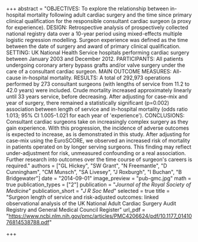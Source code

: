 +++
abstract = "OBJECTIVES: To explore the relationship between in-hospital mortality following adult cardiac surgery and the time since primary clinical qualification for the responsible consultant cardiac surgeon (a proxy for experience). DESIGN: Retrospective analysis of prospectively collected national registry data over a 10-year period using mixed-effects multiple logistic regression modelling. Surgeon experience was defined as the time between the date of surgery and award of primary clinical qualification. SETTING: UK National Health Service hospitals performing cardiac surgery between January 2003 and December 2012. PARTICIPANTS: All patients undergoing coronary artery bypass grafts and/or valve surgery under the care of a consultant cardiac surgeon. MAIN OUTCOME MEASURES: All-cause in-hospital mortality. RESULTS: A total of 292,973 operations performed by 273 consultant surgeons (with lengths of service from 11.2 to 42.0 years) were included. Crude mortality increased approximately linearly until 33 years service, before decreasing. After adjusting for case-mix and year of surgery, there remained a statistically significant (p=0.002) association between length of service and in-hospital mortality (odds ratio 1.013; 95% CI 1.005-1.021 for each year of 'experience'). CONCLUSIONS: Consultant cardiac surgeons take on increasingly complex surgery as they gain experience. With this progression, the incidence of adverse outcomes is expected to increase, as is demonstrated in this study. After adjusting for case-mix using the EuroSCORE, we observed an increased risk of mortality in patients operated on by longer serving surgeons. This finding may reflect under-adjustment for risk, unmeasured confounding or a real association. Further research into outcomes over the time course of surgeon's careers is required."
authors = ["GL Hickey", "SW Grant", "N Freemantle", "D Cunningham", "CM Munsch", "SA Livesey", "J Roxburgh", "I Buchan", "B Bridgewater"]
date = "2014-09-01"
image_preview = "pub-gmc.jpg"
math = true
publication_types = ["2"]
publication = "*Journal of the Royal Society of Medicine*"
publication_short = "*J R Soc Med*"
selected = true
title = "Surgeon length of service and risk-adjusted outcomes: linked observational analysis of the UK National Adult Cardiac Surgery Audit Registry and General Medical Council Register"
url_pdf = "https://www.ncbi.nlm.nih.gov/pmc/articles/PMC4206624/pdf/10.1177_0141076814538788.pdf"

+++
